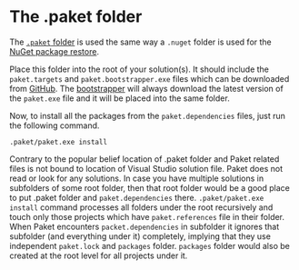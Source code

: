 # The .paket folder

The [`.paket` folder](https://github.com/fsprojects/Paket/tree/master/.paket) is used the same way a `.nuget` folder is used for the [NuGet package restore](http://docs.nuget.org/docs/workflows/using-nuget-without-committing-packages).

Place this folder into the root of your solution(s). It should include the `paket.targets` and `paket.bootstrapper.exe` files which can be downloaded from [GitHub](https://github.com/fsprojects/Paket/releases/latest). 
The [bootstrapper](http://fsprojects.github.io/Paket/bootstrapper.html) will always download the latest version of the `paket.exe` file and it will be placed into the same folder.

Now, to install all the packages from the `paket.dependencies` files, just run the following command.

	.paket/paket.exe install
	
Contrary to the popular belief location of .paket folder and Paket related files is not bound to location of Visual Studio solution file. Paket does not read or look for any solutions. In case you have multiple solutions in subfolders of some root folder, then that root folder would be a good place to put .paket folder and `paket.dependencies` there. `.paket/paket.exe install` command processes all folders under the root recursively and touch only those projects which have `paket.references` file in their folder. When Paket encounters `packet.dependencies` in subfolder it ignores that subfolder (and everything under it) completely, implying that they use independent `paket.lock` and `packages` folder. `packages` folder would also be created at the root level for all projects under it.

